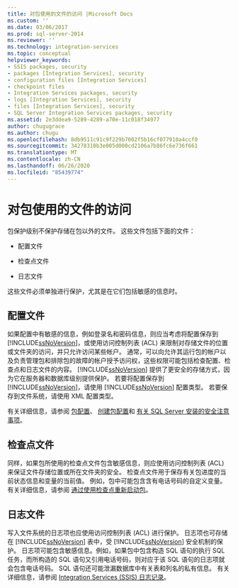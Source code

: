 ```yaml
---
title: 对包使用的文件的访问 |Microsoft Docs
ms.custom: ''
ms.date: 03/06/2017
ms.prod: sql-server-2014
ms.reviewer: ''
ms.technology: integration-services
ms.topic: conceptual
helpviewer_keywords:
- SSIS packages, security
- packages [Integration Services], security
- configuration files [Integration Services]
- checkpoint files
- Integration Services packages, security
- logs [Integration Services], security
- files [Integration Services], security
- SQL Server Integration Services packages, security
ms.assetid: 2e3ddea9-5289-4289-a70e-11c018f34977
author: chugugrace
ms.author: chugu
ms.openlocfilehash: 8db9511c91c9f229b7002f5b16cf077910a4ccf0
ms.sourcegitcommit: 34278310b3e005d008cd2106a7b86fc6e736f661
ms.translationtype: MT
ms.contentlocale: zh-CN
ms.lasthandoff: 06/26/2020
ms.locfileid: "85439774"
---
```

# <a name="access-to-files-used-by-packages"></a>对包使用的文件的访问
  包保护级别不保护存储在包以外的文件。 这些文件包括下面的文件：  
  
-   配置文件  
  
-   检查点文件  
  
-   日志文件  
  
 这些文件必须单独进行保护，尤其是在它们包括敏感的信息时。  
  
## <a name="configuration-files"></a>配置文件  
 如果配置中有敏感的信息，例如登录名和密码信息，则应当考虑将配置保存到 [!INCLUDE[ssNoVersion](../includes/ssnoversion-md.md)]，或使用访问控制列表 (ACL) 来限制对存储文件的位置或文件夹的访问，并只允许访问某些帐户。 通常，可以向允许其运行包的帐户以及负责管理包和排除包的故障的帐户授予访问权，这些权限可能包括检查配置、检查点和日志文件的内容。 [!INCLUDE[ssNoVersion](../includes/ssnoversion-md.md)] 提供了更安全的存储方式，因为它在服务器和数据库级别提供保护。 若要将配置保存到 [!INCLUDE[ssNoVersion](../includes/ssnoversion-md.md)]，请使用 [!INCLUDE[ssNoVersion](../includes/ssnoversion-md.md)] 配置类型。 若要保存到文件系统，请使用 XML 配置类型。  
  
 有关详细信息，请参阅 [包配置](../../2014/integration-services/package-configurations.md)、 [创建包配置](../../2014/integration-services/create-package-configurations.md)和 [有关 SQL Server 安装的安全注意事项](../../2014/sql-server/install/security-considerations-for-a-sql-server-installation.md)。  
  
## <a name="checkpoint-files"></a>检查点文件  
 同样，如果包所使用的检查点文件包含敏感信息，则应使用访问控制列表 (ACL) 来保证文件存储位置或所在文件夹的安全。 检查点文件用于保存有关包进度的当前状态信息和变量的当前值。 例如，包中可能包含含有电话号码的自定义变量。 有关详细信息，请参阅 [通过使用检查点重新启动包](packages/restart-packages-by-using-checkpoints.md)。  
  
## <a name="log-files"></a>日志文件  
 写入文件系统的日志项也应使用访问控制列表 (ACL) 进行保护。 日志项也可存储在 [!INCLUDE[ssNoVersion](../includes/ssnoversion-md.md)] 表中，受 [!INCLUDE[ssNoVersion](../includes/ssnoversion-md.md)] 安全机制的保护。 日志项可能包含敏感信息。例如，如果包中包含构造 SQL 语句的执行 SQL 任务，而所构造的 SQL 语句又引用电话号码，则对应于该 SQL 语句的日志项就会包含电话号码。 SQL 语句还可能泄漏数据库中有关表和列名的私有信息。 有关详细信息，请参阅 [Integration Services (SSIS) 日志记录](performance/integration-services-ssis-logging.md)。  
  
  
